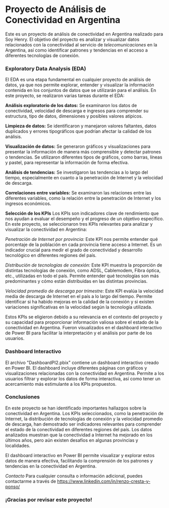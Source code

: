# **Proyecto de Análisis de Conectividad en Argentina**
Este es un proyecto de análisis de conectividad en Argentina realizado para Soy Henry. El objetivo del proyecto es analizar y visualizar datos relacionados con la conectividad al servicio de *telecomunicaciones* en la Argentina, así como identificar patrones y tendencias en el acceso a diferentes tecnologías de conexión.

### **Exploratory Data Analysis (EDA)**
El EDA es una etapa fundamental en cualquier proyecto de análisis de datos, ya que nos permite explorar, entender y visualizar la información contenida en los conjuntos de datos que se utilizarán para el análisis. En este proyecto, se realizaron varias tareas durante el EDA:

**Análisis exploratorio de los datos:** Se examinaron los datos de conectividad, velocidad de descarga e ingresos para comprender su estructura, tipo de datos, dimensiones y posibles valores atípicos.

**Limpieza de datos:** Se identificaron y manejaron valores faltantes, datos duplicados y errores tipográficos que podrían afectar la calidad de los análisis.

**Visualización de datos:** Se generaron gráficos y visualizaciones para presentar la información de manera más comprensible y detectar patrones o tendencias. Se utilizaron diferentes tipos de gráficos, como barras, líneas y pastel, para representar la información de forma efectiva.

**Análisis de tendencias:** Se investigaron las tendencias a lo largo del tiempo, especialmente en cuanto a la penetración de Internet y la velocidad de descarga.

**Correlaciones entre variables:** Se examinaron las relaciones entre las diferentes variables, como la relación entre la penetración de Internet y los ingresos económicos.

**Selección de los KPIs**
Los KPIs son indicadores clave de rendimiento que nos ayudan a evaluar el desempeño y el progreso de un objetivo específico. En este proyecto, se seleccionaron tres KPIs relevantes para analizar y visualizar la conectividad en Argentina:

*Penetración de Internet por provincia:* Este KPI nos permite entender qué porcentaje de la población en cada provincia tiene acceso a Internet. Es un indicador crucial para medir el grado de conectividad y desarrollo tecnológico en diferentes regiones del país.

*Distribución de tecnologías de conexión:* Este KPI muestra la proporción de distintas tecnologías de conexión, como ADSL, Cablemodem, Fibra óptica, etc., utilizadas en todo el país. Permite entender qué tecnologías son más predominantes y cómo están distribuidas en las distintas provincias.

*Velocidad promedio de descarga por trimestre:* Este KPI evalúa la velocidad media de descarga de Internet en el país a lo largo del tiempo. Permite identificar si ha habido mejoras en la calidad de la conexión y si existen variaciones significativas en la velocidad según la tecnología utilizada.

Estos KPIs se eligieron debido a su relevancia en el contexto del proyecto y su capacidad para proporcionar información valiosa sobre el estado de la conectividad en Argentina. Fueron visualizados en el dashboard interactivo de Power BI para facilitar la interpretación y el análisis por parte de los usuarios.

### **Dashboard Interactivo**
El archivo "DashboardPI2.pbix" contiene un dashboard interactivo creado en Power BI. El dashboard incluye diferentes páginas con gráficos y visualizaciones relacionadas con la conectividad en Argentina. Permite a los usuarios filtrar y explorar los datos de forma interactiva, así como tener un acercamiento más estimulante a los KPIs propuestos.

### **Conclusiones**
En este proyecto se han identificado importantes hallazgos sobre la conectividad en Argentina. Los KPIs seleccionados, como la penetración de Internet, la distribución de tecnologías de conexión y la velocidad promedio de descarga, han demostrado ser indicadores relevantes para comprender el estado de la conectividad en diferentes regiones del país. Los datos analizados muestran que la conectividad a Internet ha mejorado en los últimos años, pero aún existen desafíos en algunas provincias y localidades.

El dashboard interactivo en Power BI permite visualizar y explorar estos datos de manera efectiva, facilitando la comprensión de los patrones y tendencias en la conectividad en Argentina.

*Contacto*
Para cualquier consulta o información adicional, puedes contactarme a través de https://www.linkedin.com/in/renzo-cresta-y-ponso/

### ¡Gracias por revisar este proyecto!